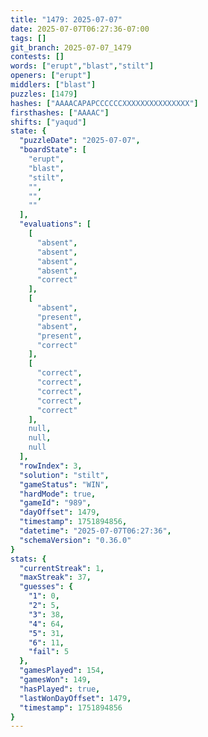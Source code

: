 ```yaml
---
title: "1479: 2025-07-07"
date: 2025-07-07T06:27:36-07:00
tags: []
git_branch: 2025-07-07_1479
contests: []
words: ["erupt","blast","stilt"]
openers: ["erupt"]
middlers: ["blast"]
puzzles: [1479]
hashes: ["AAAACAPAPCCCCCCXXXXXXXXXXXXXXX"]
firsthashes: ["AAAAC"]
shifts: ["yaqud"]
state: {
  "puzzleDate": "2025-07-07",
  "boardState": [
    "erupt",
    "blast",
    "stilt",
    "",
    "",
    ""
  ],
  "evaluations": [
    [
      "absent",
      "absent",
      "absent",
      "absent",
      "correct"
    ],
    [
      "absent",
      "present",
      "absent",
      "present",
      "correct"
    ],
    [
      "correct",
      "correct",
      "correct",
      "correct",
      "correct"
    ],
    null,
    null,
    null
  ],
  "rowIndex": 3,
  "solution": "stilt",
  "gameStatus": "WIN",
  "hardMode": true,
  "gameId": "989",
  "dayOffset": 1479,
  "timestamp": 1751894856,
  "datetime": "2025-07-07T06:27:36",
  "schemaVersion": "0.36.0"
}
stats: {
  "currentStreak": 1,
  "maxStreak": 37,
  "guesses": {
    "1": 0,
    "2": 5,
    "3": 38,
    "4": 64,
    "5": 31,
    "6": 11,
    "fail": 5
  },
  "gamesPlayed": 154,
  "gamesWon": 149,
  "hasPlayed": true,
  "lastWonDayOffset": 1479,
  "timestamp": 1751894856
}
---
```

<!-- more -->
